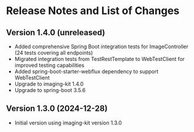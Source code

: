# Release Notes and List of Changes

## Version 1.4.0 (unreleased)

- Added comprehensive Spring Boot integration tests for ImageController (24 tests covering all endpoints)
- Migrated integration tests from TestRestTemplate to WebTestClient for improved testing capabilities
- Added spring-boot-starter-webflux dependency to support WebTestClient
- Upgrade to imaging-kit 1.4.0
- Upgrade to spring-boot 3.5.6

## Version  1.3.0 (2024-12-28)
- Initial version using imaging-kit version 1.3.0